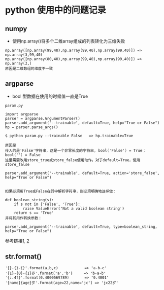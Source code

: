 # python 使用中的问题记录

## numpy

- 使用np.array()将多个二维array组成的列表转化为三维失败

```
np.array([np.array(99,40),np.array(99,40),np.array(99,40)]) => np.array(3,99,40)
np.array([np.array(80,40),np.array(99,40),np.array(99,40)]) => np.array(3,)
原因是二维数组的维度不一致
```

## argparse

- bool 型数据在使用的时候值一直是True

```
param.py

import argparse
parser = argparse.ArgumentParser()
parser.add_argument('--trainable', default=True, help="True or False")
hp = parser.parse_args()

$ python param.py --trainable False   => hp.trainable=True

原因是
传入的是'False'字符串，这是一个非零长度的字符串, bool('False') = True； bool('') = False
这里需要改用store_true或store_false使用动作。对于default=True，使用store_false

parser.add_argument('--trainable', default=True, action='store_false', help="True or False")


如果必须用True或False在其中解析字符串，则必须明确地这样做：

def boolean_string(s):
    if s not in {'False', 'True'}:
        raise ValueError('Not a valid boolean string')
    return s == 'True'
并将其用作转换参数：

parser.add_argument('--trainable', default=True, type=boolean_string, help="True or False")
```
参考链接[1](https://cloud.tencent.com/developer/ask/188470), [2](https://docs.python.org/3/library/argparse.html#action)

## str.format()

```
'{}-{}-{}'.format(a,b,c)            => 'a-b-c'
'{1}-{0}-{1}岁'.format('a','b')     => 'b-a-b'
'{:.4f}'.format(0.4000569789)       => '0.4001'
'{name}{age}岁'.format(age=22,name='jc') => 'jc22岁'
```
